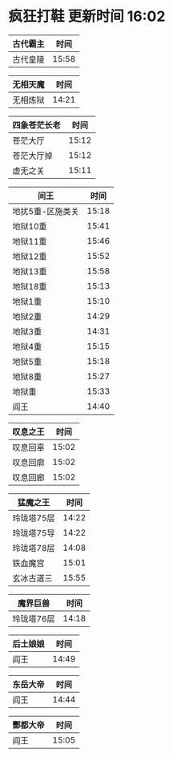 # 疯狂打鞋 更新时间 16:02

| 古代霸主   | 时间    |
|--------|-------|
| 古代皇陵 | 15:58 |

| 无相天魔   | 时间    |
|--------|-------|
| 无相炼狱 | 14:21 |

| 四象苍茫长老   | 时间    |
|--------|-------|
| 苍茫大厅 | 15:12 |
| 苍茫大厅掉 | 15:12 |
| 虚无之关 | 15:11 |

| 间王   | 时间    |
|--------|-------|
| 地扰5重-区施类关 | 15:18 |
| 地狱10重 | 15:41 |
| 地狱11重 | 15:46 |
| 地狱12重 | 15:52 |
| 地狱13重 | 15:58 |
| 地狱18重 | 15:13 |
| 地狱1重 | 15:10 |
| 地狱2重 | 14:29 |
| 地狱3重 | 14:31 |
| 地狱4重 | 15:15 |
| 地狱5重 | 15:18 |
| 地狱8重 | 15:27 |
| 地狱重 | 15:33 |
| 阎王 | 14:40 |

| 叹息之王   | 时间    |
|--------|-------|
| 叹息回辜 | 15:02 |
| 叹息回廓 | 15:02 |
| 叹息回廊 | 15:02 |

| 猛魔之王   | 时间    |
|--------|-------|
| 玲珑塔75层 | 14:22 |
| 玲珑塔75导 | 14:22 |
| 玲珑塔78层 | 14:08 |
| 铁血魔宫 | 15:01 |
| 玄冰古道三 | 15:55 |

| 魔界巨兽   | 时间    |
|--------|-------|
| 玲珑塔76层 | 14:18 |

| 后土娘娘   | 时间    |
|--------|-------|
| 阎王 | 14:49 |

| 东岳大帝   | 时间    |
|--------|-------|
| 阎王 | 14:44 |

| 酆都大帝   | 时间    |
|--------|-------|
| 阎王 | 15:05 |
